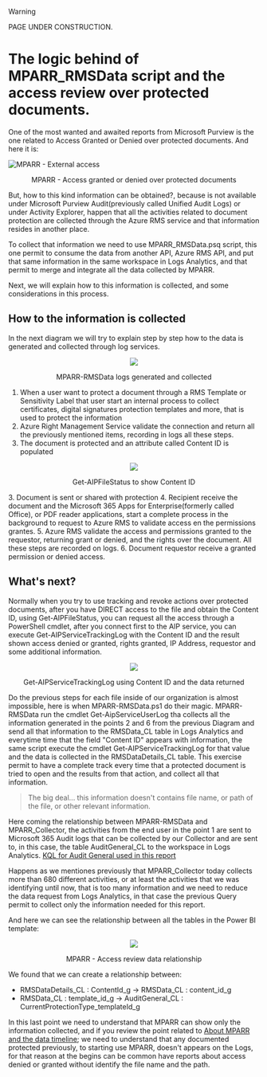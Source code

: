 > [!WARNING]
> PAGE UNDER CONSTRUCTION.

# The logic behind of MPARR_RMSData script and the access review over protected documents.

One of the most wanted and awaited reports from Microsoft Purview is the one related to Access Granted or Denied over protected documents.
And here it is:

![MPARR - External access](https://github.com/microsoft/Microsoft-Purview-Advanced-Rich-Reports-MPARR-Collector/assets/44684110/e9ea9927-9ff8-4a18-9cfc-b537017ae7f3)
<p align="center">MPARR - Access granted or denied over protected documents</p>

But, how to this kind information can be obtained?, because is not available under Microsoft Purview Audit(previously called Unified Audit Logs) or under Activity Explorer, happen that all the activities related to document protection are collected through the Azure RMS service and that information resides in another place.

To collect that information we need to use MPARR_RMSData.psq script, this one permit to consume the data from another API, Azure RMS API, and put that same information in the same workspace in Logs Analytics, and that permit to merge and integrate all the data collected by MPARR.

Next, we will explain how to this information is collected, and some considerations in this process.

## How to the information is collected

In the next diagram we will try to explain step by step how to the data is generated and collected through log services.
<p align="center">
<img src="https://github.com/microsoft/Microsoft-Purview-Advanced-Rich-Reports-MPARR-Collector/assets/44684110/002a4c6e-a714-43af-ba2f-6697098b0347"/></p>
<p align="center">MPARR-RMSData logs generated and collected</p>

1. When a user want to protect a document through a RMS Template or Sensitivity Label that user start an internal process to collect certificates, digital signatures protection templates and more, that is used to protect the information
1. Azure Right Management Service validate the connection and return all the previously mentioned items, recording in logs all these steps.
1. The document is protected and an attribute called Content ID is populated
<p align="center">
<img src="https://github.com/microsoft/Microsoft-Purview-Advanced-Rich-Reports-MPARR-Collector/assets/44684110/9da9acc6-5d3c-419a-9f7b-e47be063bb31"/></p>
<p align="center">Get-AIPFileStatus to show Content ID</p>
3. Document is sent or shared with protection
4. Recipient receive the document and the Microsoft 365 Apps for Enterprise(formerly called Office), or PDF reader applications, start a complete process in the background to request to Azure RMS to validate access en the permissions grantes.
5. Azure RMS validate the access and permissions granted to the requestor, returning grant or denied, and the rights over the document. All these steps are recorded on logs.
6. Document requestor receive a granted permission or denied access.

## What's next? 

Normally when you try to use tracking and revoke actions over protected documents, after you have DIRECT access to the file and obtain the Content ID, using Get-AIPFileStatus, you can request all the access through a PowerShell cmdlet, after you connect first to the AIP service, you can execute Get-AIPServiceTrackingLog with the Content ID and the result shown access denied or granted, rights granted, IP Address, requestor and some additional information.

<p align="center">
<img src="https://github.com/microsoft/Microsoft-Purview-Advanced-Rich-Reports-MPARR-Collector/assets/44684110/2dbe4072-03e1-4027-af9e-37175c602549"/></p>
<p align="center">Get-AIPServiceTrackingLog using Content ID and the data returned</p>

Do the previous steps for each file inside of our organization is almost impossible, here is when MPARR-RMSData.ps1 do their magic.
MPARR-RMSData run the cmdlet Get-AipServiceUserLog tha collects all the information generated in the points 2 and 6 from the previous Diagram and send all that information to the RMSData_CL table in Logs Analytics and everytime time that the field "Content ID" appears with information, the same script execute the cmdlet Get-AIPServiceTrackingLog for that value and the data is collected in the RMSDataDetails_CL table.
This exercise permit to have a complete track every time that a protected document is tried to open and the results from that action, and collect all that information.

> The big deal... this information doesn't contains file name, or path of the file, or other relevant information.

Here coming the relationship between MPARR-RMSData and MPARR_Collector, the activities from the end user in the point 1 are sent to Microsoft 365 Audit logs that can be collected by our Collector and are sent to, in this case, the table AuditGeneral_CL to the workspace in Logs Analytics. [KQL for Audit General used in this report](https://github.com/microsoft/Microsoft-Purview-Advanced-Rich-Reports-MPARR-Collector/blob/main/Kusto%20Queries/Common%20KQL%20used%20on%20Power%20BI.md#mparr_collectorps1)

Happens as we mentiones previously that MPARR_Collector today collects more than 680 different activities, or at least the activities that we was identifying until now, that is too many information and we need to reduce the data request from Logs Analytics, in that case the previous Query permit to collect only the information needed for this report.

And here we can see the relationship between all the tables in the Power BI template:
<p align="center">
<img src="https://github.com/microsoft/Microsoft-Purview-Advanced-Rich-Reports-MPARR-Collector/assets/44684110/af990575-92b8-4a4a-9332-3b9c3fc6d6be"/></p>
<p align="center">MPARR - Access review data relationship</p>

We found that we can create a relationship between:
- RMSDataDetails_CL : ContentId_g -> RMSData_CL : content_id_g
- RMSData_CL : template_id_g -> AuditGeneral_CL : CurrentProtectionType_templateId_g

In this last point we need to understand that MPARR can show only the information collected, and if you review the point related to [About MPARR and the data timeline](https://github.com/microsoft/Microsoft-Purview-Advanced-Rich-Reports-MPARR-Collector/blob/main/About%20MPARR/About%20MPARR%20and%20the%20data%20timeline.md#about-mparr-collector-and-mparr-rmsdata-scripts-and-the-data-timeline); we need to understand that any documented protected previously, to starting use MPARR, doesn't appears on the Logs, for that reason at the begins can be common have reports about access denied or granted without identify the file name and the path.

